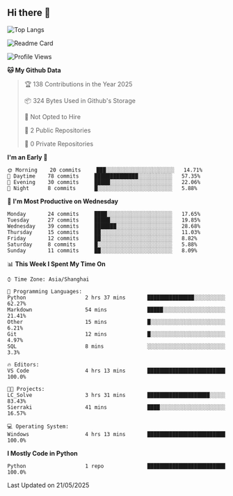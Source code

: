 ## Hi there 👋
![Top Langs](https://github-readme-stats.vercel.app/api/top-langs/?username=Sierraki&layout=compact&theme=nightowl)

![Readme Card](https://github-readme-stats.vercel.app/api/pin/?username=Sierraki&repo=LC_Solve)

<!--START_SECTION:waka-->
![Profile Views](http://img.shields.io/badge/Profile%20Views-1-blue)

**🐱 My Github Data** 

> 🏆 138 Contributions in the Year 2025
 > 
> 📦 324 Bytes Used in Github's Storage 
 > 
> 🚫 Not Opted to Hire
 > 
> 📜 2 Public Repositories 
 > 
> 🔑 0 Private Repositories  
 > 
**I'm an Early 🐤** 

```text
🌞 Morning    20 commits     ███░░░░░░░░░░░░░░░░░░░░░░   14.71% 
🌆 Daytime    78 commits     ██████████████░░░░░░░░░░░   57.35% 
🌃 Evening    30 commits     █████░░░░░░░░░░░░░░░░░░░░   22.06% 
🌙 Night      8 commits      █░░░░░░░░░░░░░░░░░░░░░░░░   5.88%

```
📅 **I'm Most Productive on Wednesday** 

```text
Monday       24 commits     ████░░░░░░░░░░░░░░░░░░░░░   17.65% 
Tuesday      27 commits     █████░░░░░░░░░░░░░░░░░░░░   19.85% 
Wednesday    39 commits     ███████░░░░░░░░░░░░░░░░░░   28.68% 
Thursday     15 commits     ██░░░░░░░░░░░░░░░░░░░░░░░   11.03% 
Friday       12 commits     ██░░░░░░░░░░░░░░░░░░░░░░░   8.82% 
Saturday     8 commits      █░░░░░░░░░░░░░░░░░░░░░░░░   5.88% 
Sunday       11 commits     ██░░░░░░░░░░░░░░░░░░░░░░░   8.09%

```


📊 **This Week I Spent My Time On** 

```text
⌚︎ Time Zone: Asia/Shanghai

💬 Programming Languages: 
Python                   2 hrs 37 mins       ███████████████░░░░░░░░░░   62.27% 
Markdown                 54 mins             █████░░░░░░░░░░░░░░░░░░░░   21.41% 
Other                    15 mins             █░░░░░░░░░░░░░░░░░░░░░░░░   6.21% 
Git                      12 mins             █░░░░░░░░░░░░░░░░░░░░░░░░   4.97% 
SQL                      8 mins              ░░░░░░░░░░░░░░░░░░░░░░░░░   3.3%

🔥 Editors: 
VS Code                  4 hrs 13 mins       █████████████████████████   100.0%

🐱‍💻 Projects: 
LC_Solve                 3 hrs 31 mins       ████████████████████░░░░░   83.43% 
Sierraki                 41 mins             ████░░░░░░░░░░░░░░░░░░░░░   16.57%

💻 Operating System: 
Windows                  4 hrs 13 mins       █████████████████████████   100.0%

```

**I Mostly Code in Python** 

```text
Python                   1 repo              █████████████████████████   100.0%

```



 Last Updated on 21/05/2025
<!--END_SECTION:waka-->
